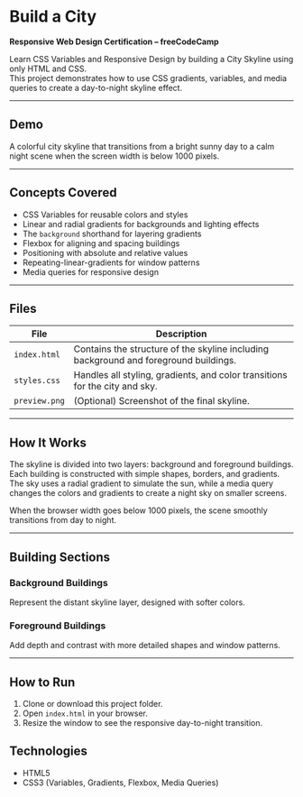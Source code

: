 # Build a City

**Responsive Web Design Certification – freeCodeCamp**

Learn CSS Variables and Responsive Design by building a City Skyline using only HTML and CSS.  
This project demonstrates how to use CSS gradients, variables, and media queries to create a day-to-night skyline effect.

---

## Demo

A colorful city skyline that transitions from a bright sunny day to a calm night scene when the screen width is below 1000 pixels.

---

## Concepts Covered

- CSS Variables for reusable colors and styles  
- Linear and radial gradients for backgrounds and lighting effects  
- The `background` shorthand for layering gradients  
- Flexbox for aligning and spacing buildings  
- Positioning with absolute and relative values  
- Repeating-linear-gradients for window patterns  
- Media queries for responsive design  

---

## Files

| File | Description |
|------|--------------|
| `index.html` | Contains the structure of the skyline including background and foreground buildings. |
| `styles.css` | Handles all styling, gradients, and color transitions for the city and sky. |
| `preview.png` | (Optional) Screenshot of the final skyline. |

---

## How It Works

The skyline is divided into two layers: background and foreground buildings.  
Each building is constructed with simple shapes, borders, and gradients.  
The sky uses a radial gradient to simulate the sun, while a media query changes the colors and gradients to create a night sky on smaller screens.  

When the browser width goes below 1000 pixels, the scene smoothly transitions from day to night.  

---

## Building Sections

### Background Buildings
Represent the distant skyline layer, designed with softer colors.

### Foreground Buildings
Add depth and contrast with more detailed shapes and window patterns.

---

## How to Run

1. Clone or download this project folder.  
2. Open `index.html` in your browser.  
3. Resize the window to see the responsive day-to-night transition.  

## Technologies

- HTML5  
- CSS3 (Variables, Gradients, Flexbox, Media Queries)

